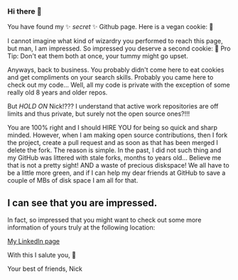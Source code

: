 ### Hi there 👋

You have found my ✨ _secret_ ✨ Github page. Here is a vegan cookie: 🍪

I cannot imagine what kind of wizardry you performed to reach this page, but man, I am impressed.
So impressed you deserve a second cookie: 🍪
Pro Tip: Don't eat them both at once, your tummy might go upset.

Anyways, back to business. You probably didn't come here to eat cookies and get compliments on your search skills.
Probably you came here to check out my code... Well, all my code is private with the exception of some really old 8 years and older repos.

But *HOLD ON* Nick!??? I understand that active work repositories are off limits and thus private, but surely not the open source ones?!!!

You are 100% right and I should HIRE YOU for being so quick and sharp minded. However, when I am making open source contributions,
then I fork the project, create a pull request and as soon as that has been merged I delete the fork. The reason is simple. In the 
past, I did not such thing and my GitHub was littered with stale forks, months to years old... 
Believe me that is not a pretty sight! AND a waste of precious diskspace! We all have to be a little more green, and if I can help
my dear friends at GitHub to save a couple of MBs of disk space I am all for that.

## I can see that you are impressed.
In fact, so impressed that you might want to check out some more information of yours truly at the following location:

[My LinkedIn page](https://www.linkedin.com/in/nickbelhomme/ "Click it, I know you WANT TO. Do it NOW!!! Another cookie is waiting for you 🍪")


With this I salute you,
🙏

Your best of friends,
Nick
